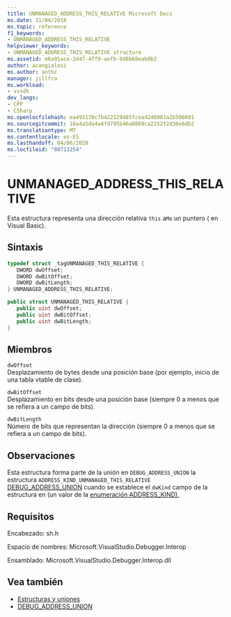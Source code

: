 ```yaml
---
title: UNMANAGED_ADDRESS_THIS_RELATIVE Microsoft Docs
ms.date: 11/04/2016
ms.topic: reference
f1_keywords:
- UNMANAGED_ADDRESS_THIS_RELATIVE
helpviewer_keywords:
- UNMANAGED_ADDRESS_THIS_RELATIVE structure
ms.assetid: e6a91ace-2d47-4ff9-aefb-8d8b68eab0b2
author: acangialosi
ms.author: anthc
manager: jillfra
ms.workload:
- vssdk
dev_langs:
- CPP
- CSharp
ms.openlocfilehash: ea493170c7b422129485fcea4248981a2b506001
ms.sourcegitcommit: 16a4a5da4a4fd795b46a0869ca2152f2d36e6db2
ms.translationtype: MT
ms.contentlocale: es-ES
ms.lasthandoff: 04/06/2020
ms.locfileid: "80713254"
---
```

# <a name="unmanaged_address_this_relative"></a>UNMANAGED_ADDRESS_THIS_RELATIVE
Esta estructura representa una dirección relativa `this` a`Me` un puntero ( en Visual Basic).

## <a name="syntax"></a>Sintaxis

```cpp
typedef struct _tagUNMANAGED_THIS_RELATIVE {
   DWORD dwOffset;
   DWORD dwBitOffset;
   DWORD dwBitLength;
} UNMANAGED_ADDRESS_THIS_RELATIVE;
```

```csharp
public struct UNMANAGED_THIS_RELATIVE {
   public uint dwOffset;
   public uint dwBitOffset;
   public uint dwBitLength;
}
```

## <a name="members"></a>Miembros
 `dwOffset`\
 Desplazamiento de bytes desde una posición base (por ejemplo, inicio de una tabla vtable de clase).

 `dwBitOffset`\
 Desplazamiento en bits desde una posición base (siempre 0 a menos que se refiera a un campo de bits).

 `dwBitLength`\
 Número de bits que representan la dirección (siempre 0 a menos que se refiera a un campo de bits).

## <a name="remarks"></a>Observaciones
 Esta estructura forma parte de la unión en `DEBUG_ADDRESS_UNION` la estructura `ADDRESS_KIND_UNMANAGED_THIS_RELATIVE` [DEBUG_ADDRESS_UNION](../../../extensibility/debugger/reference/debug-address-union.md) cuando se establece el `dwKind` campo de la estructura en (un valor de la [enumeración ADDRESS_KIND).](../../../extensibility/debugger/reference/address-kind.md)

## <a name="requirements"></a>Requisitos
 Encabezado: sh.h

 Espacio de nombres: Microsoft.VisualStudio.Debugger.Interop

 Ensamblado: Microsoft.VisualStudio.Debugger.Interop.dll

## <a name="see-also"></a>Vea también
- [Estructuras y uniones](../../../extensibility/debugger/reference/structures-and-unions.md)
- [DEBUG_ADDRESS_UNION](../../../extensibility/debugger/reference/debug-address-union.md)
